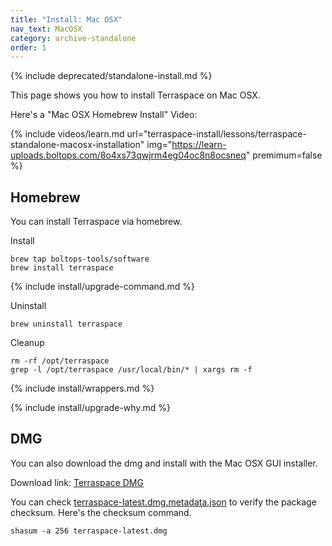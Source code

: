 ```yaml
---
title: "Install: Mac OSX"
nav_text: MacOSX
category: archive-standalone
order: 1
---
```


{% include deprecated/standalone-install.md %}

This page shows you how to install Terraspace on Mac OSX.

Here's a "Mac OSX Homebrew Install" Video:

{% include videos/learn.md
     url="terraspace-install/lessons/terraspace-standalone-macosx-installation"
     img="https://learn-uploads.boltops.com/8o4xs73qwjrm4eg04oc8n8ocsneq"
     premimum=false %}

## Homebrew

You can install Terraspace via homebrew.

Install

    brew tap boltops-tools/software
    brew install terraspace

{% include install/upgrade-command.md %}

Uninstall

    brew uninstall terraspace

Cleanup

    rm -rf /opt/terraspace
    grep -l /opt/terraspace /usr/local/bin/* | xargs rm -f

{% include install/wrappers.md %}

{% include install/upgrade-why.md %}

## DMG

You can also download the dmg and install with the Mac OSX GUI installer.

Download link: [Terraspace DMG](https://tap.boltops.com/packages/terraspace/terraspace-latest.dmg)

You can check [terraspace-latest.dmg.metadata.json](https://tap.boltops.com/packages/terraspace/terraspace-latest.dmg.metadata.json) to verify the package checksum. Here's the checksum command.

    shasum -a 256 terraspace-latest.dmg
